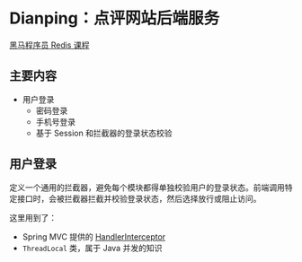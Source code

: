 # Dianping：点评网站后端服务
[黑马程序员 Redis 课程](https://www.bilibili.com/video/BV1cr4y1671t?p=25&share_source=copy_web)

## 主要内容
* 用户登录
  * 密码登录
  * 手机号登录
  * 基于 Session 和拦截器的登录状态校验

## 用户登录
定义一个通用的拦截器，避免每个模块都得单独校验用户的登录状态。前端调用特定接口时，会被拦截器拦截并校验登录状态，然后选择放行或阻止访问。

这里用到了：
* Spring MVC 提供的 [HandlerInterceptor](https://docs.spring.io/spring-framework/docs/current/reference/html/web.html#mvc-handlermapping-interceptor) 
* `ThreadLocal` 类，属于 Java 并发的知识